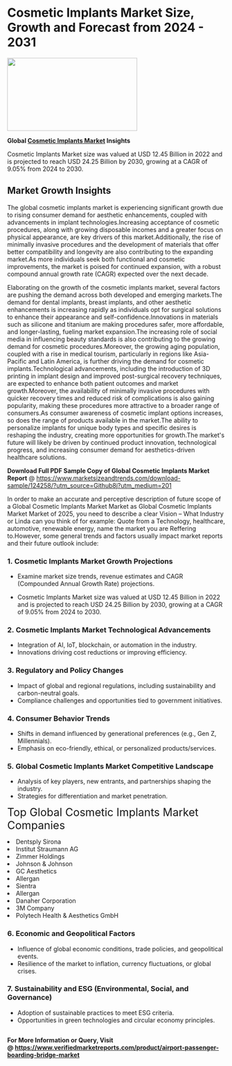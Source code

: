 <H1>Cosmetic Implants Market Size, Growth and Forecast from 2024 - 2031</H1><img class="aligncenter size-medium wp-image-584254" src="https://thirdeyenews.in/wp-content/uploads/2024/09/Global-Market-Research-300x168.jpeg" alt="" width="300" height="168" /><p><strong>Global&nbsp;<a href="https://www.marketsizeandtrends.com/download-sample/124258/?utm_source=Github8j?utm_medium=201">Cosmetic Implants Market</a> Insights</strong></p><p>Cosmetic Implants Market size was valued at USD 12.45 Billion in 2022 and is projected to reach USD 24.25 Billion by 2030, growing at a CAGR of 9.05% from 2024 to 2030.</p><p><h2>Market Growth Insights</h2> <p>The global cosmetic implants market is experiencing significant growth due to rising consumer demand for aesthetic enhancements, coupled with advancements in implant technologies.Increasing acceptance of cosmetic procedures, along with growing disposable incomes and a greater focus on physical appearance, are key drivers of this market.Additionally, the rise of minimally invasive procedures and the development of materials that offer better compatibility and longevity are also contributing to the expanding market.As more individuals seek both functional and cosmetic improvements, the market is poised for continued expansion, with a robust compound annual growth rate (CAGR) expected over the next decade.</p> <p>Elaborating on the growth of the cosmetic implants market, several factors are pushing the demand across both developed and emerging markets.The demand for dental implants, breast implants, and other aesthetic enhancements is increasing rapidly as individuals opt for surgical solutions to enhance their appearance and self-confidence.Innovations in materials such as silicone and titanium are making procedures safer, more affordable, and longer-lasting, fueling market expansion.The increasing role of social media in influencing beauty standards is also contributing to the growing demand for cosmetic procedures.Moreover, the growing aging population, coupled with a rise in medical tourism, particularly in regions like Asia-Pacific and Latin America, is further driving the demand for cosmetic implants.Technological advancements, including the introduction of 3D printing in implant design and improved post-surgical recovery techniques, are expected to enhance both patient outcomes and market growth.Moreover, the availability of minimally invasive procedures with quicker recovery times and reduced risk of complications is also gaining popularity, making these procedures more attractive to a broader range of consumers.As consumer awareness of cosmetic implant options increases, so does the range of products available in the market.The ability to personalize implants for unique body types and specific desires is reshaping the industry, creating more opportunities for growth.The market's future will likely be driven by continued product innovation, technological progress, and increasing consumer demand for aesthetics-driven healthcare solutions.<p><span class=""><strong>Download Full PDF Sample Copy of Global Cosmetic Implants Market Report</strong> @ <a href="https://www.marketsizeandtrends.com/download-sample/124258/?utm_source=Github8j?utm_medium=201" target="_blank">https://www.marketsizeandtrends.com/download-sample/124258/?utm_source=Github8j?utm_medium=201</a></span></p><p>In order to make an accurate and perceptive description of future scope of a Global&nbsp;Cosmetic Implants Market Market as Global&nbsp;Cosmetic Implants Market Market of 2025, you need to describe a clear Vision &ndash; What Industry or Linda can you think of for example: Quote from a Technology, healthcare, automotive, renewable energy, name the market you are Reffering to.However, some general trends and factors usually impact market reports and their future outlook include:</p><h3>1.&nbsp;<strong>Cosmetic Implants Market Growth Projections</strong></h3><ul><li>Examine market size trends, revenue estimates and CAGR (Compounded Annual Growth Rate) projections.</li><li><p>Cosmetic Implants Market size was valued at USD 12.45 Billion in 2022 and is projected to reach USD 24.25 Billion by 2030, growing at a CAGR of 9.05% from 2024 to 2030.</p></li></ul><h3>2.&nbsp;<strong>Cosmetic Implants Market Technological Advancements</strong></h3><ul><li>Integration of AI, IoT, blockchain, or automation in the industry.</li><li>Innovations driving cost reductions or improving efficiency.</li></ul><h3>3.&nbsp;<strong>Regulatory and Policy Changes</strong></h3><ul><li>Impact of global and regional regulations, including sustainability and carbon-neutral goals.</li><li>Compliance challenges and opportunities tied to government initiatives.</li></ul><h3>4.&nbsp;<strong>Consumer Behavior Trends</strong></h3><ul><li>Shifts in demand influenced by generational preferences (e.g., Gen Z, Millennials).</li><li>Emphasis on eco-friendly, ethical, or personalized products/services.</li></ul><h3>5.&nbsp;<strong>Global Cosmetic Implants Market Competitive Landscape</strong></h3><ul><li>Analysis of key players, new entrants, and partnerships shaping the industry.</li><li>Strategies for differentiation and market penetration.</li></ul><p data-pm-slice="1 1 []"><span style="color: inherit; font-family: inherit; font-size: 25px;">Top Global Cosmetic Implants Market Companies</span></p><div class="" data-test-id=""><p><li>Dentsply Sirona</li><li> Institut Straumann AG</li><li> Zimmer Holdings</li><li> Johnson & Johnson</li><li> GC Aesthetics</li><li> Allergan</li><li> Sientra</li><li> Allergan</li><li> Danaher Corporation</li><li> 3M Company</li><li> Polytech Health & Aesthetics GmbH</li></p></div><h3>6.&nbsp;<strong>Economic and Geopolitical Factors</strong></h3><ul><li>Influence of global economic conditions, trade policies, and geopolitical events.</li><li>Resilience of the market to inflation, currency fluctuations, or global crises.</li></ul><h3>7.&nbsp;<strong>Sustainability and ESG (Environmental, Social, and Governance)</strong></h3><ul><li>Adoption of sustainable practices to meet ESG criteria.</li><li>Opportunities in green technologies and circular economy principles.</li></ul><h2><strong style="font-size: 14px;">For More Information or Query, Visit @&nbsp;</strong><a style="background-color: #ffffff; font-size: 14px;" href="https://www.marketsizeandtrends.com/report/cosmetic-implants-market/" target="_blank">https://www.verifiedmarketreports.com/product/airport-passenger-boarding-bridge-market</a></h2>